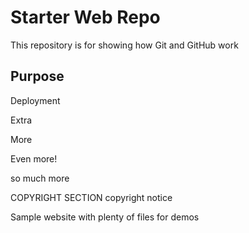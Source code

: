 # Starter Web Repo

This repository is for showing how Git and GitHub work

## Purpose

Deployment

Extra

More

Even more!

so much more

COPYRIGHT SECTION
	copyright notice

Sample website with plenty of files for demos
